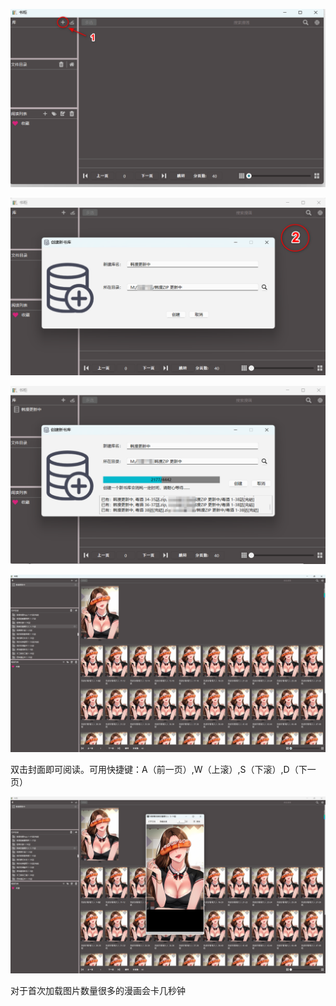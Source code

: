 ![ComicReader/images/20250202143254.png at main · kchsunny/ComicReader (github.com)](https://github.com/kchsunny/ComicReader/blob/main/images/20250202143254.png)

![ComicReader/images/20250202144324.png at main · kchsunny/ComicReader (github.com)](https://github.com/kchsunny/ComicReader/blob/main/images/20250202144324.png)

![ComicReader/images/20250202144520.png at main · kchsunny/ComicReader (github.com)](https://github.com/kchsunny/ComicReader/blob/main/images/20250202144520.png)

![ComicReader/images/20250202144813.png at main · kchsunny/ComicReader (github.com)](https://github.com/kchsunny/ComicReader/blob/main/images/20250202144813.png)



双击封面即可阅读。可用快捷键：A（前一页）,W（上滚）,S（下滚）,D（下一页）

![ComicReader/images/20250202144943.png at main · kchsunny/ComicReader (github.com)](https://github.com/kchsunny/ComicReader/blob/main/images/20250202144943.png)

对于首次加载图片数量很多的漫画会卡几秒钟
